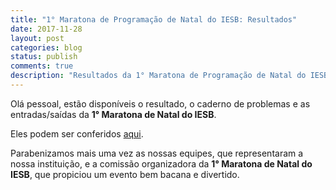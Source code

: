 ```yaml
---
title: "1° Maratona de Programação de Natal do IESB: Resultados"
date: 2017-11-28
layout: post
categories: blog
status: publish
comments: true
description: "Resultados da 1° Maratona de Programação de Natal do IESB"
---
```



Olá pessoal, estão disponíveis o resultado, o caderno de problemas e as entradas/saídas da __1° Maratona de Natal do IESB__.

Eles podem ser conferidos [aqui]({{site.url}}/competicoes-anteriores/#1-mdp-de-natal-iesb).

Parabenizamos mais uma vez as nossas equipes, que representaram a nossa instituição, e a comissão organizadora da **1° Maratona de Natal do IESB**, que propiciou um evento bem bacana e divertido.
